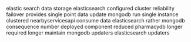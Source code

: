 elastic search data storage elasticsearch configured cluster reliability failover provides single point data update mongodb run single instance clustered nearbyservicesapi consume data elasticsearch rather mongodb consequence number deployed component reduced pharmacydb longer required longer maintain mongodb updaters elasticsearch updaters